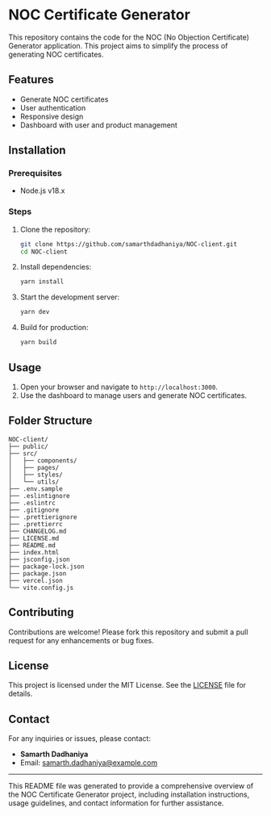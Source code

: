 # NOC Certificate Generator

This repository contains the code for the NOC (No Objection Certificate) Generator application. This project aims to simplify the process of generating NOC certificates.

## Features
- Generate NOC certificates
- User authentication
- Responsive design
- Dashboard with user and product management

## Installation
### Prerequisites
- Node.js v18.x

### Steps
1. Clone the repository:
   ```sh
   git clone https://github.com/samarthdadhaniya/NOC-client.git
   cd NOC-client
   ```
2. Install dependencies:
   ```sh
   yarn install
   ```
3. Start the development server:
   ```sh
   yarn dev
   ```
4. Build for production:
   ```sh
   yarn build
   ```

## Usage
1. Open your browser and navigate to `http://localhost:3000`.
2. Use the dashboard to manage users and generate NOC certificates.

## Folder Structure
```
NOC-client/
├── public/
├── src/
│   ├── components/
│   ├── pages/
│   ├── styles/
│   └── utils/
├── .env.sample
├── .eslintignore
├── .eslintrc
├── .gitignore
├── .prettierignore
├── .prettierrc
├── CHANGELOG.md
├── LICENSE.md
├── README.md
├── index.html
├── jsconfig.json
├── package-lock.json
├── package.json
├── vercel.json
└── vite.config.js
```

## Contributing
Contributions are welcome! Please fork this repository and submit a pull request for any enhancements or bug fixes.

## License
This project is licensed under the MIT License. See the [LICENSE](./LICENSE.md) file for details.

## Contact
For any inquiries or issues, please contact:
- **Samarth Dadhaniya**
- Email: [samarth.dadhaniya@example.com](mailto:samarth.dadhaniya@example.com)

---

This README file was generated to provide a comprehensive overview of the NOC Certificate Generator project, including installation instructions, usage guidelines, and contact information for further assistance.
